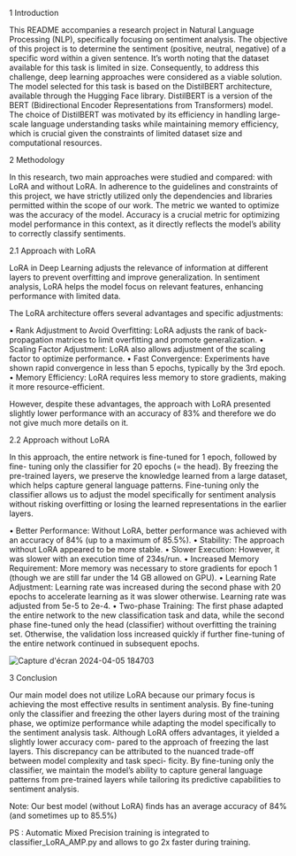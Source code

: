 1 Introduction

This README accompanies a research project in Natural Language Processing
(NLP), specifically focusing on sentiment analysis. The objective of this project
is to determine the sentiment (positive, neutral, negative) of a specific word
within a given sentence. It’s worth noting that the dataset available for this
task is limited in size. Consequently, to address this challenge, deep learning
approaches were considered as a viable solution.
The model selected for this task is based on the DistilBERT architecture,
available through the Hugging Face library. DistilBERT is a version of the
BERT (Bidirectional Encoder Representations from Transformers) model. The
choice of DistilBERT was motivated by its efficiency in handling large-scale
language understanding tasks while maintaining memory efficiency, which is
crucial given the constraints of limited dataset size and computational resources.

2 Methodology

In this research, two main approaches were studied and compared: with LoRA
and without LoRA.
In adherence to the guidelines and constraints of this project, we have strictly
utilized only the dependencies and libraries permitted within the scope of our
work.
The metric we wanted to optimize was the accuracy of the model. Accuracy
is a crucial metric for optimizing model performance in this context, as it directly
reflects the model’s ability to correctly classify sentiments.

2.1 Approach with LoRA

LoRA in Deep Learning adjusts the relevance of information at different layers
to prevent overfitting and improve generalization. In sentiment analysis, LoRA
helps the model focus on relevant features, enhancing performance with limited
data.

The LoRA architecture offers several advantages and specific adjustments:

• Rank Adjustment to Avoid Overfitting: LoRA adjusts the rank of back-
propagation matrices to limit overfitting and promote generalization.
• Scaling Factor Adjustment: LoRA also allows adjustment of the scaling
factor to optimize performance.
• Fast Convergence: Experiments have shown rapid convergence in less than
5 epochs, typically by the 3rd epoch.
• Memory Efficiency: LoRA requires less memory to store gradients, making
it more resource-efficient.

However, despite these advantages, the approach with LoRA presented slightly
lower performance with an accuracy of 83% and therefore we do not give much
more details on it.

2.2 Approach without LoRA

In this approach, the entire network is fine-tuned for 1 epoch, followed by fine-
tuning only the classifier for 20 epochs (= the head). By freezing the pre-trained
layers, we preserve the knowledge learned from a large dataset, which helps
capture general language patterns. Fine-tuning only the classifier allows us to
adjust the model specifically for sentiment analysis without risking overfitting
or losing the learned representations in the earlier layers.

• Better Performance: Without LoRA, better performance was achieved
with an accuracy of 84% (up to a maximum of 85.5%).
• Stability: The approach without LoRA appeared to be more stable.
• Slower Execution: However, it was slower with an execution time of
234s/run.
• Increased Memory Requirement: More memory was necessary to store
gradients for epoch 1 (though we are still far under the 14 GB allowed on
GPU).
• Learning Rate Adjustment: Learning rate was increased during the second
phase with 20 epochs to accelerate learning as it was slower otherwise.
Learning rate was adjusted from 5e-5 to 2e-4.
• Two-phase Training: The first phase adapted the entire network to the
new classification task and data, while the second phase fine-tuned only
the head (classifier) without overfitting the training set. Otherwise, the
validation loss increased quickly if further fine-tuning of the entire network
continued in subsequent epochs.

![Capture d'écran 2024-04-05 184703](https://github.com/AxelCole/Word-Sentiment-Analysis/assets/74537478/532fbd09-3062-4980-a84c-9d711f3b1673)


3 Conclusion

Our main model does not utilize LoRA because our primary focus is achieving
the most effective results in sentiment analysis. By fine-tuning only the classifier
and freezing the other layers during most of the training phase, we optimize
performance while adapting the model specifically to the sentiment analysis
task.
Although LoRA offers advantages, it yielded a slightly lower accuracy com-
pared to the approach of freezing the last layers. This discrepancy can be
attributed to the nuanced trade-off between model complexity and task speci-
ficity. By fine-tuning only the classifier, we maintain the model’s ability to
capture general language patterns from pre-trained layers while tailoring its
predictive capabilities to sentiment analysis.

Note: Our best model (without LoRA) finds has an average accuracy of 84% (and sometimes up to 85.5%)

PS : Automatic Mixed Precision training is integrated to classifier_LoRA_AMP.py and allows to go 2x faster during training.

